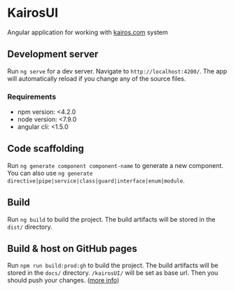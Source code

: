 # KairosUI

Angular application for working with [kairos.com](https://www.kairos.com/) system

## Development server

Run `ng serve` for a dev server. Navigate to `http://localhost:4200/`. The app will automatically reload if you change any of the source files.

### Requirements

* npm version: <4.2.0
* node version: <7.9.0
* angular cli: <1.5.0

## Code scaffolding

Run `ng generate component component-name` to generate a new component. You can also use `ng generate directive|pipe|service|class|guard|interface|enum|module`.

## Build

Run `ng build` to build the project. The build artifacts will be stored in the `dist/` directory.

## Build & host on GitHub pages

Run `npm run build:prod:gh` to build the project. The build artifacts will be stored in the `docs/` directory. `/kairosUI/` will be set as base url. Then you should push your changes. ([more info](https://github.com/angular/angular-cli/wiki/stories-github-pages))
